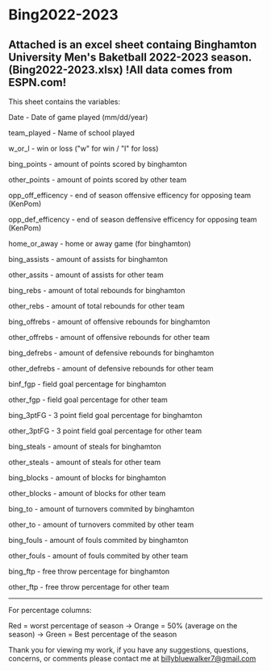 # Bing2022-2023

Attached is an excel sheet containg Binghamton University Men's Baketball 2022-2023 season. (Bing2022-2023.xlsx)
!All data comes from ESPN.com!
----------------------------------------------------------------------------------------------------------------------------
This sheet contains the variables:

Date - Date of game played (mm/dd/year)

team_played - Name of school played

w_or_l - win or loss ("w" for win / "l" for loss)

bing_points - amount of points scored by binghamton

other_points - amount of points scored by other team

opp_off_efficency - end of season offensive efficency for opposing team (KenPom)

opp_def_efficency - end of season deffensive efficency for opposing team (KenPom)

home_or_away - home or away game (for binghamton)

bing_assists - amount of assists for binghamton

other_assits - amount of assists for other team

bing_rebs - amount of total rebounds for binghamton

other_rebs - amount of total rebounds for other team

bing_offrebs - amount of offensive rebounds for binghamton

other_offrebs - amount of offensive rebounds for other team

bing_defrebs - amount of defensive rebounds for binghamton

other_defrebs - amount of defensive rebounds for other team

binf_fgp - field goal percentage for binghamton 

other_fgp - field goal percentage for other team

bing_3ptFG - 3 point field goal percentage for binghamton

other_3ptFG - 3 point field goal percentage for other team

bing_steals - amount of steals for binghamton

other_steals - amount of steals for other team

bing_blocks - amount of blocks for binghamton

other_blocks - amount of blocks for other team

bing_to - amount of turnovers commited by binghamton

other_to - amount of turnovers commited by other team

bing_fouls - amount of fouls commited by binghamton

other_fouls - amount of fouls commited by other team

bing_ftp - free throw percentage for binghamton

other_ftp - free throw percentage for other team

-------------------------------------------------------------------------------------------------------------------------------------------------

For percentage columns: 

Red = worst percentage of season -> Orange = 50% (average on the season) -> Green = Best percentage of the season

Thank you for viewing my work, if you have any suggestions, questions, concerns, or comments please contact me at billybluewalker7@gmail.com
